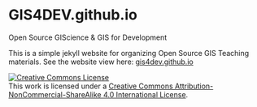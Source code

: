 # GIS4DEV.github.io
Open Source GIScience &amp; GIS for Development

This is a simple jekyll website for organizing Open Source GIS Teaching materials. See the website view here: [gis4dev.github.io](https://gis4dev.github.io)

<a rel="license" href="http://creativecommons.org/licenses/by-nc-sa/4.0/"><img alt="Creative Commons License" style="border-width:0" src="https://i.creativecommons.org/l/by-nc-sa/4.0/88x31.png" /></a><br />This work is licensed under a <a rel="license" href="http://creativecommons.org/licenses/by-nc-sa/4.0/">Creative Commons Attribution-NonCommercial-ShareAlike 4.0 International License</a>.
